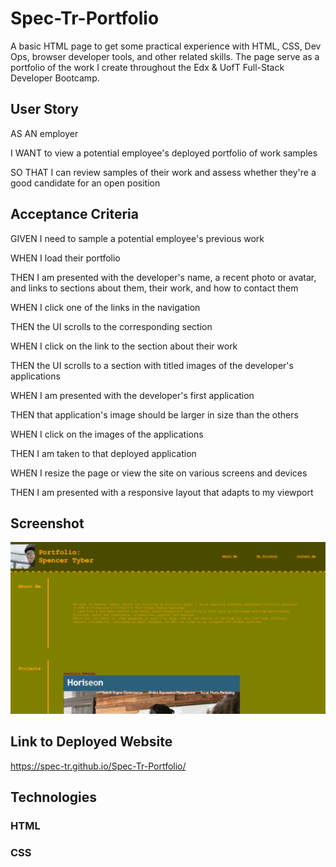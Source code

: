 # Spec-Tr-Portfolio
A basic HTML page to get some practical experience with HTML, CSS, Dev Ops, browser developer tools, and other related skills. 
The page serve as a portfolio of the work I create throughout the Edx & UofT Full-Stack Developer Bootcamp.

## User Story
AS AN employer

I WANT to view a potential employee's deployed portfolio of work samples

SO THAT I can review samples of their work and assess whether they're a good candidate for an open position

## Acceptance Criteria
GIVEN I need to sample a potential employee's previous work

WHEN I load their portfolio

THEN I am presented with the developer's name, a recent photo or avatar, and links to sections about them, their work, and how to contact them

WHEN I click one of the links in the navigation

THEN the UI scrolls to the corresponding section

WHEN I click on the link to the section about their work

THEN the UI scrolls to a section with titled images of the developer's applications

WHEN I am presented with the developer's first application

THEN that application's image should be larger in size than the others

WHEN I click on the images of the applications

THEN I am taken to that deployed application

WHEN I resize the page or view the site on various screens and devices

THEN I am presented with a responsive layout that adapts to my viewport

## Screenshot
![Screenshot of the app as viewed in a desktop browser](assets/images/portfolioCap.png)

## Link to Deployed Website
https://spec-tr.github.io/Spec-Tr-Portfolio/


## Technologies

### HTML
### CSS